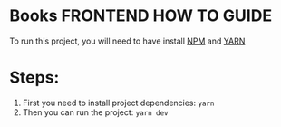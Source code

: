 # Books FRONTEND HOW TO GUIDE

To run this project, you will need to have install [NPM](https://docs.npmjs.com/cli/v7/configuring-npm/install) and [YARN](https://yarnpkg.com/getting-started/install)

# Steps:

1. First you need to install project dependencies: `yarn`
2. Then you can run the project: `yarn dev`
